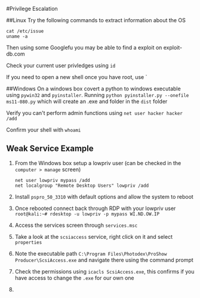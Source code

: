 #Privilege Escalation

##Linux
Try the following commands to extract information about the OS
```
cat /etc/issue
uname -a
```
Then using some Googlefu you may be able to find a exploit on exploit-db.com

Check your current user privledges using `id`

If you need to open a new shell once you have root, use `

##Windows
On a windows box covert a python to windows executable using `pywin32` and `pyinstaller`. Running `python pyinstaller.py --onefile ms11-080.py` which will create an .exe and folder in the `dist` folder

Verify you can't perform admin functions using `net user hacker hacker /add`

Confirm your shell with `whoami`

## Weak Service Example

1. From the Windows box setup a lowpriv user (can be checked in the `computer > manage` screen)

   ```
   net user lowpriv mypass /add
   net localgroup "Remote Desktop Users" lowpriv /add
   ```

2. Install `pspro_50_3310` with default options and allow the system to reboot

3. Once rebooted connect back through RDP with your lowpriv user `root@kali:~# rdesktop -u lowpriv -p mypass WI.ND.OW.IP`

4. Access the services screen through `services.msc`

5. Take a look at the `scsiaccess` service, right click on it and select `properties`

6. Note the executable path `C:\Program Files\Photodex\ProShow Producer\ScsiAccess.exe` and navigate there using the command prompt

7. Check the permissions using `icacls ScsiAccess.exe`, this confirms if you have access to change the `.exe` for our own one

8. 

